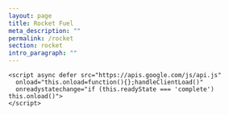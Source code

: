 ```yaml
---
layout: page
title: Rocket Fuel
meta_description: ""
permalink: /rocket
section: rocket
intro_paragraph: ""
---
```

<script type="text/javascript">
      // Client ID and API key from the Developer Console
      var CLIENT_ID = '<YOUR_CLIENT_ID>';
      var API_KEY = '<YOUR_API_KEY>';

      // Array of API discovery doc URLs for APIs used by the quickstart
      var DISCOVERY_DOCS = ["https://sheets.googleapis.com/$discovery/rest?version=v4"];

      // Authorization scopes required by the API; multiple scopes can be
      // included, separated by spaces.
      var SCOPES = "https://www.googleapis.com/auth/spreadsheets.readonly";

      var authorizeButton = document.getElementById('authorize_button');
      var signoutButton = document.getElementById('signout_button');

      /**
       *  On load, called to load the auth2 library and API client library.
       */
      function handleClientLoad() {
        gapi.load('client:auth2', initClient);
      }

      /**
       *  Initializes the API client library and sets up sign-in state
       *  listeners.
       */
      function initClient() {
        gapi.client.init({
          apiKey: 'ebOkpUkVwRlg6xQ5U_yLe0r2',
          clientId: '539193210061-v0mons9j5ucssda2etq951jbgl1qljj0.apps.googleusercontent.com',
          discoveryDocs: DISCOVERY_DOCS,
          scope: SCOPES
        }).then(function () {
          // Listen for sign-in state changes.
          gapi.auth2.getAuthInstance().isSignedIn.listen(updateSigninStatus);

          // Handle the initial sign-in state.
          updateSigninStatus(gapi.auth2.getAuthInstance().isSignedIn.get());
          authorizeButton.onclick = handleAuthClick;
          signoutButton.onclick = handleSignoutClick;
        }, function(error) {
          appendPre(JSON.stringify(error, null, 2));
        });
      }

      /**
       *  Called when the signed in status changes, to update the UI
       *  appropriately. After a sign-in, the API is called.
       */
      function updateSigninStatus(isSignedIn) {
        if (isSignedIn) {
          authorizeButton.style.display = 'none';
          signoutButton.style.display = 'block';
          listMajors();
        } else {
          authorizeButton.style.display = 'block';
          signoutButton.style.display = 'none';
        }
      }

      /**
       *  Sign in the user upon button click.
       */
      function handleAuthClick(event) {
        gapi.auth2.getAuthInstance().signIn();
      }

      /**
       *  Sign out the user upon button click.
       */
      function handleSignoutClick(event) {
        gapi.auth2.getAuthInstance().signOut();
      }

      /**
       * Append a pre element to the body containing the given message
       * as its text node. Used to display the results of the API call.
       *
       * @param {string} message Text to be placed in pre element.
       */
      function appendPre(message) {
        var pre = document.getElementById('content');
        var textContent = document.createTextNode(message + '\n');
        pre.appendChild(textContent);
      }

      /**
       * Print the names and majors of students in a sample spreadsheet:
       * https://docs.google.com/spreadsheets/d/1BxiMVs0XRA5nFMdKvBdBZjgmUUqptlbs74OgvE2upms/edit
       */
      function listMajors() {
        gapi.client.sheets.spreadsheets.values.get({
          spreadsheetId: '1BnFixPBxprWTUx7Rz7RIZnlZEW2sC5qnK96yGupx9f4',
          range: 'Class Data!A2:E',
        }).then(function(response) {
          var range = response.result;
          if (range.values.length > 0) {
            appendPre('Name, Major:');
            for (i = 0; i < range.values.length; i++) {
              var row = range.values[i];
              // Print columns A and E, which correspond to indices 0 and 4.
              appendPre(row[0] + ', ' + row[4]);
            }
          } else {
            appendPre('No data found.');
          }
        }, function(response) {
          appendPre('Error: ' + response.result.error.message);
        });
      }

    </script>

    <script async defer src="https://apis.google.com/js/api.js"
      onload="this.onload=function(){};handleClientLoad()"
      onreadystatechange="if (this.readyState === 'complete') this.onload()">
    </script>